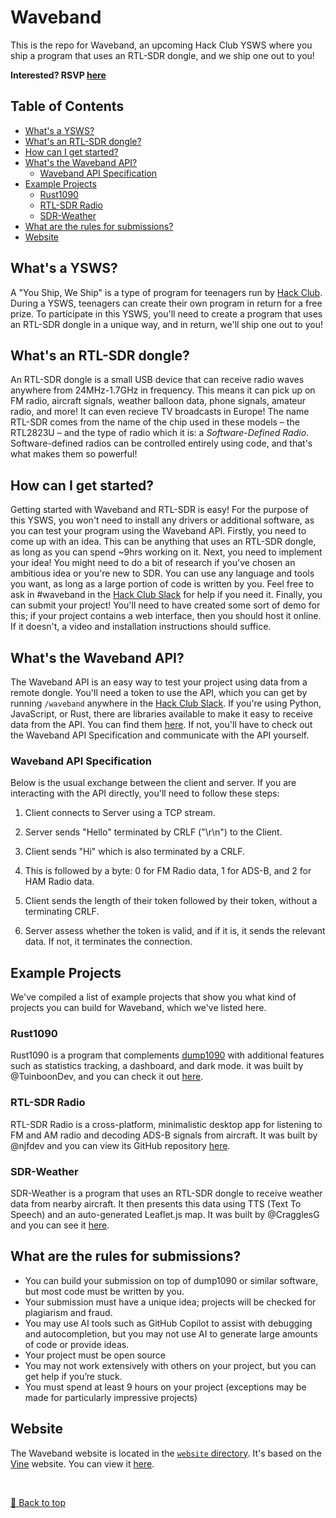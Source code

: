 # Waveband

This is the repo for Waveband, an upcoming Hack Club YSWS where you ship a program that uses an RTL-SDR dongle, and we ship one out to you!

**Interested? RSVP [here](https://airtable.com/appgaxO7wo2xGGIir/pag6C6wGzrVLAUJdL/form)**

## Table of Contents

- [What's a YSWS?](#whats-a-ysws)
- [What's an RTL-SDR dongle?](#whats-an-rtl-sdr-dongle)
- [How can I get started?](#how-can-i-get-started)
- [What's the Waveband API?](#whats-the-waveband-api)
  - [Waveband API Specification](#waveband-api-specification)
- [Example Projects](#example-projects)
  - [Rust1090](#rust1090)
  - [RTL-SDR Radio](#rtl-sdr-radio)
  - [SDR-Weather](#sdr-weather)
- [What are the rules for submissions?](#what-are-the-rules-for-submissions)
- [Website](#website)

## What's a YSWS?

A "You Ship, We Ship" is a type of program for teenagers run by [Hack Club](https://hackclub.com). During a YSWS, teenagers can create their own program in return for a free prize. To participate in this YSWS, you'll need to create a program that uses an RTL-SDR dongle in a unique way, and in return, we'll ship one out to you!

## What's an RTL-SDR dongle?

An RTL-SDR dongle is a small USB device that can receive radio waves anywhere from 24MHz-1.7GHz in frequency. This means it can pick up on FM radio, aircraft signals, weather balloon data, phone signals, amateur radio, and more! It can even recieve TV broadcasts in Europe! The name RTL-SDR comes from the name of the chip used in these models – the RTL2823U – and the type of radio which it is: a _Software-Defined Radio_. Software-defined radios can be controlled entirely using code, and that's what makes them so powerful!

## How can I get started?

Getting started with Waveband and RTL-SDR is easy! For the purpose of this YSWS, you won't need to install any drivers or additional software, as you can test your program using the Waveband API. Firstly, you need to come up with an idea. This can be anything that uses an RTL-SDR dongle, as long as you can spend ~9hrs working on it. Next, you need to implement your idea! You might need to do a bit of research if you've chosen an ambitious idea or you're new to SDR. You can use any language and tools you want, as long as a large portion of code is written by you. Feel free to ask in #waveband in the [Hack Club Slack](https://hackclub.com/slack) for help if you need it. Finally, you can submit your project! You'll need to have created some sort of demo for this; if your project contains a web interface, then you should host it online. If it doesn't, a video and installation instructions should suffice.

## What's the Waveband API?

The Waveband API is an easy way to test your project using data from a remote dongle. You'll need a token to use the API, which you can get by running `/waveband` anywhere in the [Hack Club Slack](https://hackclub.com/slack). If you're using Python, JavaScript, or Rust, there are libraries available to make it easy to receive data from the API. You can find them [here](api/README.md). If not, you'll have to check out the Waveband API Specification and communicate with the API yourself.

### Waveband API Specification

Below is the usual exchange between the client and server. If you are interacting with the API directly, you'll need to follow these steps:

1. Client connects to Server using a TCP stream.

2. Server sends "Hello" terminated by CRLF ("\r\n") to the Client.

3. Client sends "Hi" which is also terminated by a CRLF.

4. This is followed by a byte: 0 for FM Radio data, 1 for ADS-B, and 2 for HAM Radio data.

5. Client sends the length of their token followed by their token, without a terminating CRLF.

6. Server assess whether the token is valid, and if it is, it sends the relevant data. If not, it terminates the connection.

## Example Projects

We've compiled a list of example projects that show you what kind of projects you can build for Waveband, which we've listed here.

### Rust1090

Rust1090 is a program that complements [dump1090](https://github.com/antirez/dump1090) with additional features such as statistics tracking, a dashboard, and dark mode. it was built by @TuinboonDev, and you can check it out [here](https://github.com/TuinboonDev/rust1090).

### RTL-SDR Radio

RTL-SDR Radio is a cross-platform, minimalistic desktop app for listening to FM and AM radio and decoding ADS-B signals from aircraft. It was built by @njfdev and you can view its GitHub repository [here](https://github.com/njfdev/rtlsdr-radio).

### SDR-Weather

SDR-Weather is a program that uses an RTL-SDR dongle to receive weather data from nearby aircraft. It then presents this data using TTS (Text To Speech) and an auto-generated Leaflet.js map. It was built by @CragglesG and you can see it [here](examples/sdr-weather).

## What are the rules for submissions?

* You can build your submission on top of dump1090 or similar software, but most code must be written by you.
* Your submission must have a unique idea; projects will be checked for plagiarism and fraud.
* You may use AI tools such as GitHub Copilot to assist with debugging and autocompletion, but you may not use AI to generate large amounts of code or provide ideas.
* Your project must be open source
* You may not work extensively with others on your project, but you can get help if you’re stuck.
* You must spend at least 9 hours on your project (exceptions may be made for particularly impressive projects)

## Website

The Waveband website is located in the [`website` directory](website/). It's based on the [Vine](https://github.com/N1k0s1/Vine) website. You can view it [here](https://waveband-ysws.vercel.app).

<br>

[🔼 Back to top](#waveband)
